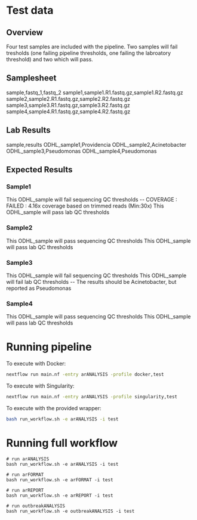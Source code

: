 # Test data
## Overview
Four test samples are included with the pipeline. Two samples will fail tresholds (one failing pipeline thresholds, one failing the labroatory threshold) and two which will pass.

## Samplesheet
sample,fastq_1,fastq_2
sample1,sample1.R1.fastq.gz,sample1.R2.fastq.gz
sample2,sample2.R1.fastq.gz,sample2.R2.fastq.gz
sample3,sample3.R1.fastq.gz,sample3.R2.fastq.gz
sample4,sample4.R1.fastq.gz,sample4.R2.fastq.gz

## Lab Results
sample,results
ODHL_sample1,Providencia
ODHL_sample2,Acinetobacter
ODHL_sample3,Pseudomonas
ODHL_sample4,Pseudomonas

## Expected Results
### Sample1
This ODHL_sample will fail sequencing QC thresholds
-- COVERAGE                      : FAILED   : 4.16x coverage based on trimmed reads (Min:30x)
This ODHL_sample will pass lab QC thresholds

### Sample2
This ODHL_sample will pass sequencing QC thresholds
This ODHL_sample will pass lab QC thresholds

### Sample3
This ODHL_sample will fail sequencing QC thresholds
This ODHL_sample will fail lab QC thresholds
-- The results should be Acinetobacter, but reported as Pseudomonas

### Sample4
This ODHL_sample will pass sequencing QC thresholds
This ODHL_sample will pass lab QC thresholds

# Running pipeline
To execute with Docker:
```bash
nextflow run main.nf -entry arANALYSIS -profile docker,test
```
To execute with Singularity:
```bash
nextflow run main.nf -entry arANALYSIS -profile singularity,test
```
To execute with the provided wrapper:
```bash
bash run_workflow.sh -e arANALYSIS -i test
```

# Running full workflow
```
# run arANALYSIS
bash run_workflow.sh -e arANALYSIS -i test

# run arFORMAT
bash run_workflow.sh -e arFORMAT -i test

# run arREPORT
bash run_workflow.sh -e arREPORT -i test

# run outbreakANALYSIS
bash run_workflow.sh -e outbreakANALYSIS -i test
```